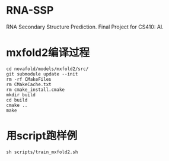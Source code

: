 # RNA-SSP
RNA Secondary Structure Prediction. Final Project for CS410: AI.

# mxfold2编译过程

```
cd novafold/models/mxfold2/src/
git submodule update --init
rm -rf CMakeFiles
rm CMakeCache.txt
rm cmake_install.cmake
mkdir build
cd build
cmake ..
make
```

# 用script跑样例

```
sh scripts/train_mxfold2.sh
```


